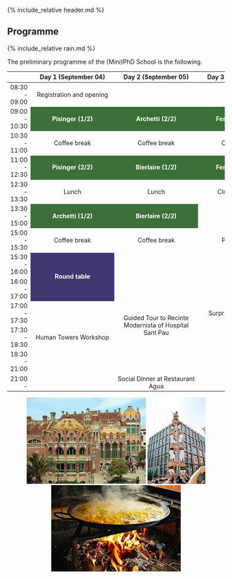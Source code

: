 {% include_relative header.md %}

## Programme

{% include_relative rain.md %}

The preliminary programme of the (Mini)PhD School is the following.

<table style="width:100%">
    <thead>
        <tr>
            <th style="text-align:right"></th>
            <th style="text-align:center"><div style="min-width:180px"></div>Day 1 (September 04)</th>
            <th style="text-align:center"><div style="min-width:180px"></div>Day 2 (September 05)</th>
            <th style="text-align:center"><div style="min-width:180px"></div>Day 3 (September 06)</th>
        </tr>
    </thead>
    <tbody>
        <tr>
            <td style="text-align:right">08:30 - 09:00</td>
            <td style="text-align:center">Registration and opening</td>
            <td style="text-align:center"></td>
            <td style="text-align:center"></td>
        </tr>
        <tr>
            <td style="text-align:right">09:00 - 10:30</td>
            <td style="text-align:center;background-color:#3B7038;color:white;font-weight:bold;">Pisinger (1/2)</td>
            <td style="text-align:center;background-color:#3B7038;color:white;font-weight:bold;">Archetti (2/2)</td>
            <td style="text-align:center;background-color:#3B7038;color:white;font-weight:bold;">Fernández (1/2)</td>
        </tr>
        <tr>
            <td style="text-align:right">10:30 - 11:00</td>
            <td style="text-align:center">Coffee break</td>
            <td style="text-align:center">Coffee break</td>
            <td style="text-align:center">Coffee break</td>
        </tr>
        <tr>
            <td style="text-align:right">11:00 - 12:30</td>
            <td style="text-align:center;background-color:#3B7038;color:white;font-weight:bold;">Pisinger (2/2)</td>
            <td style="text-align:center;background-color:#3B7038;color:white;font-weight:bold;">Bierlaire (1/2)</td>
            <td style="text-align:center;background-color:#3B7038;color:white;font-weight:bold;">Fernández (2/2)</td>
        </tr>
        <tr>
            <td style="text-align:right">12:30 - 13:30</td>
            <td style="text-align:center">Lunch</td>
            <td style="text-align:center">Lunch</td>
            <td style="text-align:center">Closing session</td>
        </tr>
        <tr>
            <td style="text-align:right">13:30 - 15:00</td>
            <td style="text-align:center;background-color:#3B7038;color:white;font-weight:bold;">Archetti (1/2)</td>
            <td style="text-align:center;background-color:#3B7038;color:white;font-weight:bold;">Bierlaire (2/2)</td>
            <td style="text-align:center" rowspan=3>Paella Lunch</td>
        </tr>
        <tr>
            <td style="text-align:right">15:00 - 15:30</td>
            <td style="text-align:center">Coffee break</td>
            <td style="text-align:center">Coffee break</td>
        </tr>
        <tr>
            <td style="text-align:right">15:30 - 16:00</td>
            <td style="text-align:center;background-color:#403870;color:white;font-weight:bold;" rowspan=2>Round table</td>
            <td style="text-align:center"></td>
        </tr>
        <tr>
            <td style="text-align:right">16:00 - 17:00</td>
            <td style="text-align:center"></td>
            <td style="text-align:center" rowspan=3>Surprise Coffee Break</td>
        </tr>
        <tr>
            <td style="text-align:right">17:00 - 17:30</td>
            <td style="text-align:center"></td>
            <td style="text-align:center" rowspan=2>Guided Tour to Recinte Modernista of Hospital Sant Pau</td>
        </tr>
        <tr>
            <td style="text-align:right">17:30 - 18:30</td>
            <td style="text-align:center">Human Towers Workshop</td>
        </tr>
        <tr>
            <td style="text-align:right">18:30 - 21:00</td>
            <td style="text-align:center"></td>
            <td style="text-align:center"></td>
            <td style="text-align:center"></td>
        </tr>
        <tr>
            <td style="text-align:right">21:00 - </td>
            <td style="text-align:center"></td>
            <td style="text-align:center">Social Dinner at Restaurant Agua</td>
            <td style="text-align:center"></td>
        </tr>
    </tbody>
</table>

<p align="center">
    <img style="display:inline;" height="200px" src="img/sant_pau.jpg">
    <img style="display:inline;" height="200px" src="img/castells.jpg">
    <img style="display:inline;" height="200px" src="img/paella.jpg">
</p>